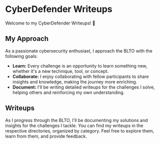 # CyberDefender Writeups

Welcome to my CyberDefender Writeups! 🎉

## My Approach

As a passionate cybersecurity enthusiast, I approach the BLTO with the following goals:

- **Learn:** Every challenge is an opportunity to learn something new, whether it's a new technique, tool, or concept.
- **Collaborate:** I enjoy collaborating with fellow participants to share insights and knowledge, making the journey more enriching.
- **Document:** I'll be writing detailed writeups for the challenges I solve, helping others and reinforcing my own understanding.

## Writeups

As I progress through the BLTO, I'll be documenting my solutions and insights for the challenges I tackle. You can find my writeups in the respective directories, organized by category. Feel free to explore them, learn from them, and provide feedback. 

